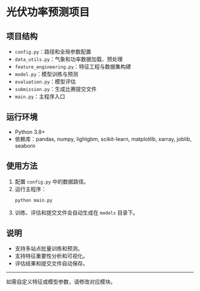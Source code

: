 # 光伏功率预测项目

## 项目结构

- `config.py`：路径和全局参数配置
- `data_utils.py`：气象和功率数据加载、预处理
- `feature_engineering.py`：特征工程与数据集构建
- `model.py`：模型训练与预测
- `evaluation.py`：模型评估
- `submission.py`：生成比赛提交文件
- `main.py`：主程序入口

## 运行环境

- Python 3.8+
- 依赖库：pandas, numpy, lightgbm, scikit-learn, matplotlib, xarray, joblib, seaborn

## 使用方法

1. 配置 `config.py` 中的数据路径。
2. 运行主程序：
   ```bash
   python main.py
   ```
3. 训练、评估和提交文件会自动生成在 `models` 目录下。

## 说明

- 支持多站点批量训练和预测。
- 支持特征重要性分析和可视化。
- 评估结果和提交文件自动保存。

---

如需自定义特征或模型参数，请修改对应模块。
